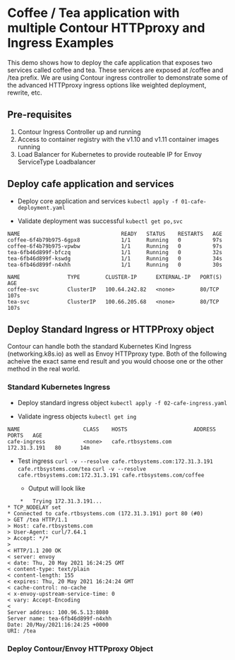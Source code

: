 # Coffee / Tea application with multiple Contour HTTPproxy and Ingress Examples

This demo shows how to deploy the cafe application that exposes two services called coffee and tea.  These services are exposed at /coffee and /tea prefix.  We are using Contour ingress controller to demonstrate some of the advanced HTTPproxy ingress options like weighted deployment, rewrite, etc.

## Pre-requisites

1. Contour Ingress Controller up and running
2. Access to container registry with the v1.10 and v1.11 container images running
3. Load Balancer for Kubernetes to provide routeable IP for Envoy ServiceType Loadbalancer

## Deploy cafe application and services

- Deploy core application and services
```kubectl apply -f 01-cafe-deployment.yaml```

- Validate deployment was successful
```kubectl get po,svc```
```
NAME                                READY   STATUS    RESTARTS   AGE
coffee-6f4b79b975-6gpx8             1/1     Running   0          97s
coffee-6f4b79b975-vpwbw             1/1     Running   0          97s
tea-6fb46d899f-bfczq                1/1     Running   0          32s
tea-6fb46d899f-kswdg                1/1     Running   0          34s
tea-6fb46d899f-n4xhh                1/1     Running   0          30s

NAME               TYPE        CLUSTER-IP      EXTERNAL-IP   PORT(S)     AGE
coffee-svc         ClusterIP   100.64.242.82   <none>        80/TCP      107s
tea-svc            ClusterIP   100.66.205.68   <none>        80/TCP      107s
```

## Deploy Standard Ingress or HTTPProxy object

Contour can handle both the standard Kubernetes Kind Ingress (networking.k8s.io) as well as Envoy HTTPproxy type.  Both of the following acheive the exact same end result and you would choose one or the other method in the real world.

### Standard Kubernetes Ingress

- Deploy standard ingress object
```kubectl apply -f 02-cafe-ingress.yaml```

- Validate ingress objects
```kubectl get ing```
```
NAME                    CLASS    HOSTS                     ADDRESS        PORTS   AGE
cafe-ingress            <none>   cafe.rtbsystems.com       172.31.3.191   80      14m
```

- Test ingress
```curl -v --resolve cafe.rtbsystems.com:172.31.3.191 cafe.rtbsystems.com/tea```
```curl -v --resolve cafe.rtbsystems.com:172.31.3.191 cafe.rtbsystems.com/coffee```

    - Output will look like
```
    *   Trying 172.31.3.191...
* TCP_NODELAY set
* Connected to cafe.rtbsystems.com (172.31.3.191) port 80 (#0)
> GET /tea HTTP/1.1
> Host: cafe.rtbsystems.com
> User-Agent: curl/7.64.1
> Accept: */*
>
< HTTP/1.1 200 OK
< server: envoy
< date: Thu, 20 May 2021 16:24:25 GMT
< content-type: text/plain
< content-length: 155
< expires: Thu, 20 May 2021 16:24:24 GMT
< cache-control: no-cache
< x-envoy-upstream-service-time: 0
< vary: Accept-Encoding
<
Server address: 100.96.5.13:8080
Server name: tea-6fb46d899f-n4xhh
Date: 20/May/2021:16:24:25 +0000
URI: /tea
```

### Deploy Contour/Envoy HTTPproxy Object
